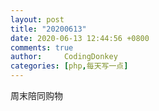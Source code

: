 ```yaml
---
layout: post
title: "20200613"
date: 2020-06-13 12:44:56 +0800
comments: true
author:     CodingDonkey
categories: [php,每天写一点]
---
```


周末陪同购物

